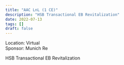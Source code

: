 ```yaml
---
title: "AAC LnL (1 CE)"
description: "HSB Transactional EB Revitalization"
date: 2022-07-13
tags: []
draft: false
---
```


Location: Virtual  
Sponsor: Munich Re

HSB Transactional EB Revitalization